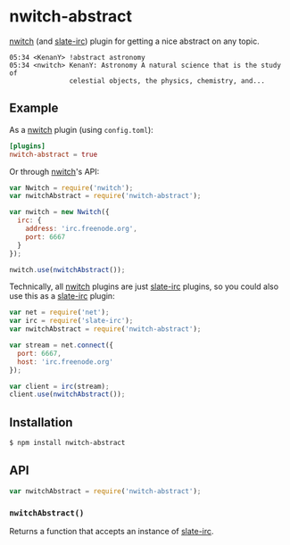 # nwitch-abstract

[nwitch][] (and [slate-irc][]) plugin for getting a nice abstract on any topic.

``` irc
05:34 <KenanY> !abstract astronomy
05:34 <nwitch> KenanY: Astronomy A natural science that is the study of
               celestial objects, the physics, chemistry, and...
```
## Example

As a [nwitch][] plugin (using `config.toml`):

``` toml
[plugins]
nwitch-abstract = true
```

Or through [nwitch][]'s API:

``` javascript
var Nwitch = require('nwitch');
var nwitchAbstract = require('nwitch-abstract');

var nwitch = new Nwitch({
  irc: {
    address: 'irc.freenode.org',
    port: 6667
  }
});

nwitch.use(nwitchAbstract());
```

Technically, all [nwitch][] plugins are just [slate-irc][] plugins, so you could
also use this as a [slate-irc][] plugin:

``` javascript
var net = require('net');
var irc = require('slate-irc');
var nwitchAbstract = require('nwitch-abstract');

var stream = net.connect({
  port: 6667,
  host: 'irc.freenode.org'
});

var client = irc(stream);
client.use(nwitchAbstract());
```

## Installation

``` bash
$ npm install nwitch-abstract
```

## API

``` javascript
var nwitchAbstract = require('nwitch-abstract');
```

### `nwitchAbstract()`

Returns a function that accepts an instance of [slate-irc][].


  [nwitch]: https://github.com/KenanY/nwitch
  [slate-irc]: https://github.com/slate/slate-irc